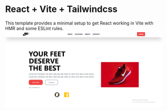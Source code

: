 # React + Vite + Tailwindcss

This template provides a minimal setup to get React working in Vite with HMR and some ESLint rules.
![Logo](./src/readmeImage.PNG)
